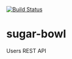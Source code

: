 [![Build Status](https://travis-ci.org/sojant/sugar-bowl.svg?branch=master)](https://travis-ci.org/sojant/sugar-bowl)

# sugar-bowl
Users REST API

